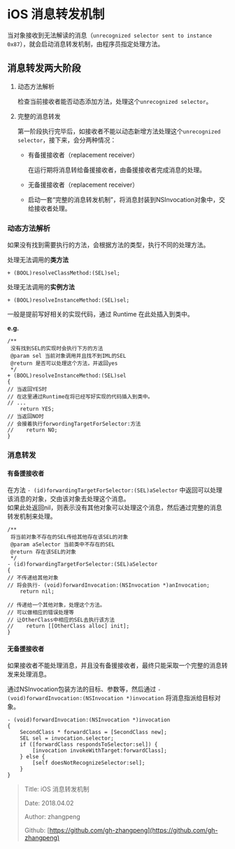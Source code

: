 # iOS 消息转发机制

当对象接收到无法解读的消息（`unrecognized selector sent to instance 0x87`），就会启动消息转发机制，由程序员指定处理方法。

## 消息转发两大阶段

1. 动态方法解析

   检查当前接收者能否动态添加方法，处理这个`unrecognized selector`。

2. 完整的消息转发

   第一阶段执行完毕后，如接收者不能以动态新增方法处理这个`unrecognized selector`，接下来，会分两种情况：

   * 有备援接收者（replacement receiver）

     在运行期将消息转给备援接收者，由备援接收者完成消息的处理。

   * 无备援接收者（replacement receiver）
   * 启动一套“完整的消息转发机制”，将消息封装到NSInvocation对象中，交给接收者处理。

### 动态方法解析

如果没有找到需要执行的方法，会根据方法的类型，执行不同的处理方法。

处理无法调用的**类方法**

```text
+ (BOOL)resolveClassMethod:(SEL)sel;
```

处理无法调用的**实例方法**

```text
+ (BOOL)resolveInstanceMethod:(SEL)sel;
```

一般是提前写好相关的实现代码，通过 Runtime 在此处插入到类中。

**e.g.**

```text
/**
 没有找到SEL的实现时会执行下方的方法
 @param sel 当前对象调用并且找不到IML的SEL
 @return 是否可以处理这个方法，并返回yes
 */
+ (BOOL)resolveInstanceMethod:(SEL)sel
{
// 当返回YES时
// 在这里通过Runtime在将已经写好实现的代码插入到类中。
// ...
    return YES;
// 当返回NO时
// 会接着执行forwordingTargetForSelector:方法
//    return NO;  
}
```

### 消息转发

#### 有备援接收者

在方法 `- (id)forwardingTargetForSelector:(SEL)aSelector` 中返回可以处理该消息的对象，交由该对象去处理这个消息。  
如果此处返回nil，则表示没有其他对象可以处理这个消息，然后通过完整的消息转发机制来处理。

```text
/**
 将当前对象不存在的SEL传给其他存在该SEL的对象
 @param aSelector 当前类中不存在的SEL
 @return 存在该SEL的对象
 */
- (id)forwardingTargetForSelector:(SEL)aSelector 
{
// 不传递给其他对象
// 将会执行- (void)forwardInvocation:(NSInvocation *)anInvocation;
    return nil;

// 传递给一个其他对象，处理这个方法。
// 可以做相应的错误处理等
// 让OtherClass中相应的SEL去执行该方法
//    return [[OtherClass alloc] init];
}
```

#### 无备援接收者

如果接收者不能处理消息，并且没有备援接收者，最终只能采取一个完整的消息转发来处理消息。

通过NSInvocation包装方法的目标、参数等，然后通过 `- (void)forwardInvocation:(NSInvocation *)invocation` 将消息指派给目标对象。

```text
- (void)forwardInvocation:(NSInvocation *)invocation
{
    SecondClass * forwardClass = [SecondClass new];
    SEL sel = invocation.selector;
    if ([forwardClass respondsToSelector:sel]) {
        [invocation invokeWithTarget:forwardClass];
    } else {
        [self doesNotRecognizeSelector:sel];
    }
}
```

> Title: iOS 消息转发机制
>
> Date: 2018.04.02
>
> Author: zhangpeng
>
> Github: [https://github.com/gh-zhangpeng](https://github.com/gh-zhangpeng)

